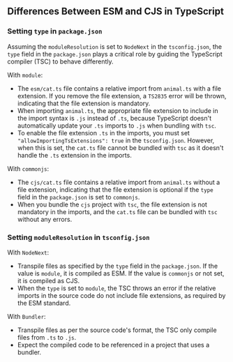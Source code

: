 ## Differences Between ESM and CJS in TypeScript

### Setting `type` in `package.json`

Assuming the `moduleResolution` is set to `NodeNext` in the `tsconfig.json`, the `type` field in the `package.json` plays a critical role by guiding the TypeScript compiler (TSC) to behave differently.

With `module`:

- The `esm/cat.ts` file contains a relative import from `animal.ts` with a file extension. If you remove the file extension, a `TS2835` error will be thrown, indicating that the file extension is mandatory.
- When importing `animal.ts`, the appropriate file extension to include in the import syntax is `.js` instead of `.ts`, because TypeScript doesn't automatically update your `.ts` imports to `.js` when bundling with `tsc`.
- To enable the file extension `.ts` in the imports, you must set `"allowImportingTsExtensions": true` in the `tsconfig.json`. However, when this is set, the `cat.ts` file cannot be bundled with `tsc` as it doesn't handle the `.ts` extension in the imports.

With `commonjs`:

- The `cjs/cat.ts` file contains a relative import from `animal.ts` without a file extension, indicating that the file extension is optional if the `type` field in the `package.json` is set to `commonjs`.
- When you bundle the `cjs` project with `tsc`, the file extension is not mandatory in the imports, and the `cat.ts` file can be bundled with `tsc` without any errors.

### Setting `moduleResolution` in `tsconfig.json`

With `NodeNext`:

- Transpile files as specified by the `type` field in the `package.json`. If the value is `module`, it is compiled as ESM. If the value is `commonjs` or not set, it is compiled as CJS.
- When the `type` is set to `module`, the TSC throws an error if the relative imports in the source code do not include file extensions, as required by the ESM standard.

With `Bundler`:

- Transpile files as per the source code's format, the TSC only compile files from `.ts` to `.js`.
- Expect the compiled code to be referenced in a project that uses a bundler.
